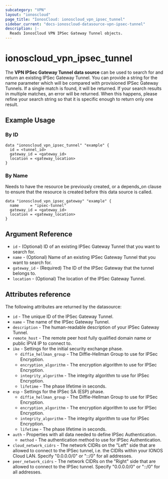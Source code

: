 ```yaml
---
subcategory: "VPN"
layout: "ionoscloud"
page_title: "IonosCloud: ionoscloud_vpn_ipsec_tunnel"
sidebar_current: "docs-ionoscloud-datasource-vpn-ipsec-tunnel"
description: |-
  Reads IonosCloud VPN IPSec Gateway Tunnel objects.
---
```


# ionoscloud_vpn_ipsec_tunnel

The **VPN IPSec Gateway Tunnel data source** can be used to search for and return an existing IPSec Gateway Tunnel.
You can provide a string for the name parameter which will be compared with provisioned IPSec Gateway Tunnels.
If a single match is found, it will be returned. If your search results in multiple matches, an error will be returned.
When this happens, please refine your search string so that it is specific enough to return only one result.

## Example Usage

### By ID

```hcl
data "ionoscloud_vpn_ipsec_tunnel" "example" {
  id = <tunnel_id>
  gateway_id = <gateway_id>
  location = <gateway_location>
}
```

### By Name

Needs to have the resource be previously created, or a depends_on clause to ensure that the resource is created before
this data source is called.

```hcl
data "ionoscloud_vpn_ipsec_gateway" "example" {
  name     = "ipsec-tunnel"
  gateway_id = <gateway_id>
  location = <gateway_location>
}
```

## Argument Reference

* `id` - (Optional) ID of an existing IPSec Gateway Tunnel that you want to search for.
* `name` - (Optional) Name of an existing IPSec Gateway Tunnel that you want to search for.
* `gateway_id` - (Required) The ID of the IPSec Gateway that the tunnel belongs to.
* `location` - (Optional) The location of the IPSec Gateway Tunnel.

## Attributes reference

The following attributes are returned by the datasource:

* `id` - The unique ID of the IPSec Gateway Tunnel.
* `name` - The name of the IPSec Gateway Tunnel.
* `description` - The human-readable description of your IPSec Gateway Tunnel.
* `remote_host` - The remote peer host fully qualified domain name or public IPV4 IP to connect to.
* `ike` - Settings for the initial security exchange phase.
    * `diffie_hellman_group` - The Diffie-Hellman Group to use for IPSec Encryption.
    * `encryption_algorithm` - The encryption algorithm to use for IPSec Encryption.
    * `integrity_algorithm` - The integrity algorithm to use for IPSec Encryption.
    * `lifetime` - The phase lifetime in seconds.
* `esp` - Settings for the IPSec SA (ESP) phase.
    * `diffie_hellman_group` - The Diffie-Hellman Group to use for IPSec Encryption.
    * `encryption_algorithm` - The encryption algorithm to use for IPSec Encryption.
    * `integrity_algorithm` - The integrity algorithm to use for IPSec Encryption.
    * `lifetime` - The phase lifetime in seconds.
* `auth` - Properties with all data needed to define IPSec Authentication.
    * `method` - The authentication method to use for IPSec Authentication.
* `cloud_network_cidrs` - The network CIDRs on the "Left" side that are allowed to connect to the IPSec
  tunnel, i.e. the CIDRs within your IONOS Cloud LAN. Specify "0.0.0.0/0" or "::/0" for all addresses.
* `peer_network_cidrs` - The network CIDRs on the "Right" side that are allowed to connect to the IPSec
  tunnel. Specify "0.0.0.0/0" or "::/0" for all addresses.

